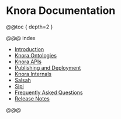 <!---
Copyright © 2015-2019 the contributors (see Contributors.md).

This file is part of Knora.

Knora is free software: you can redistribute it and/or modify
it under the terms of the GNU Affero General Public License as published
by the Free Software Foundation, either version 3 of the License, or
(at your option) any later version.

Knora is distributed in the hope that it will be useful,
but WITHOUT ANY WARRANTY; without even the implied warranty of
MERCHANTABILITY or FITNESS FOR A PARTICULAR PURPOSE.  See the
GNU Affero General Public License for more details.

You should have received a copy of the GNU Affero General Public
License along with Knora.  If not, see <http://www.gnu.org/licenses/>.
-->

Knora Documentation
===================

@@toc { depth=2 }

@@@ index

* [Introduction](01-introduction/index.md)
* [Knora Ontologies](02-knora-ontologies/index.md)
* [Knora APIs](03-apis/index.md)
* [Publishing and Deployment](04-publishing-deployment/index.md)
* [Knora Internals](05-internals/index.md)
* [Salsah](06-salsah/index.md)
* [Sipi](07-sipi/index.md)
* [Frequently Asked Questions](faq.md)
* [Release Notes](00-release-notes/index.md)

@@@
